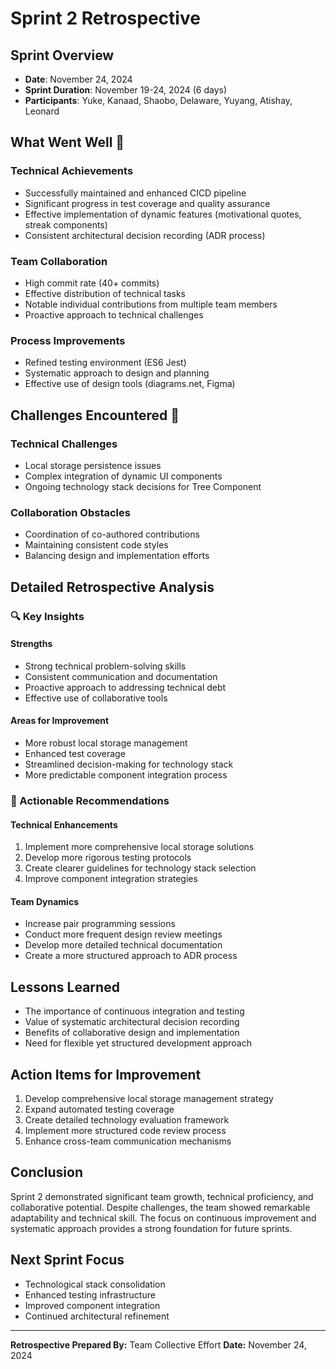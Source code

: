 # Sprint 2 Retrospective

## Sprint Overview
- **Date**: November 24, 2024
- **Sprint Duration**: November 19-24, 2024 (6 days)
- **Participants**: Yuke, Kanaad, Shaobo, Delaware, Yuyang, Atishay, Leonard

## What Went Well 🌟

### Technical Achievements
- Successfully maintained and enhanced CICD pipeline
- Significant progress in test coverage and quality assurance
- Effective implementation of dynamic features (motivational quotes, streak components)
- Consistent architectural decision recording (ADR process)

### Team Collaboration
- High commit rate (40+ commits)
- Effective distribution of technical tasks
- Notable individual contributions from multiple team members
- Proactive approach to technical challenges

### Process Improvements
- Refined testing environment (ES6 Jest)
- Systematic approach to design and planning
- Effective use of design tools (diagrams.net, Figma)

## Challenges Encountered 🚧

### Technical Challenges
- Local storage persistence issues
- Complex integration of dynamic UI components
- Ongoing technology stack decisions for Tree Component

### Collaboration Obstacles
- Coordination of co-authored contributions
- Maintaining consistent code styles
- Balancing design and implementation efforts

## Detailed Retrospective Analysis

### 🔍 Key Insights

#### Strengths
- Strong technical problem-solving skills
- Consistent communication and documentation
- Proactive approach to addressing technical debt
- Effective use of collaborative tools

#### Areas for Improvement
- More robust local storage management
- Enhanced test coverage
- Streamlined decision-making for technology stack
- More predictable component integration process

### 🎯 Actionable Recommendations

#### Technical Enhancements
1. Implement more comprehensive local storage solutions
2. Develop more rigorous testing protocols
3. Create clearer guidelines for technology stack selection
4. Improve component integration strategies

#### Team Dynamics
- Increase pair programming sessions
- Conduct more frequent design review meetings
- Develop more detailed technical documentation
- Create a more structured approach to ADR process

## Lessons Learned
- The importance of continuous integration and testing
- Value of systematic architectural decision recording
- Benefits of collaborative design and implementation
- Need for flexible yet structured development approach

## Action Items for Improvement
1. Develop comprehensive local storage management strategy
2. Expand automated testing coverage
3. Create detailed technology evaluation framework
4. Implement more structured code review process
5. Enhance cross-team communication mechanisms

## Conclusion
Sprint 2 demonstrated significant team growth, technical proficiency, and collaborative potential. Despite challenges, the team showed remarkable adaptability and technical skill. The focus on continuous improvement and systematic approach provides a strong foundation for future sprints.

## Next Sprint Focus
- Technological stack consolidation
- Enhanced testing infrastructure
- Improved component integration
- Continued architectural refinement

---

**Retrospective Prepared By:** Team Collective Effort
**Date:** November 24, 2024
